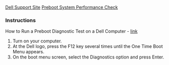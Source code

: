 [Dell Support Site](https://www.dell.com/support/home/en-us)
[Preboot System Performance Check](https://www.dell.com/support/home/en-us/pre-boot-analysis)

### Instructions
How to Run a Preboot Diagnostic Test on a Dell Computer - [link](https://www.dell.com/support/kbdoc/en-us/000181163/how-to-enter-the-built-in-diagnostics-32-bit-diagnostics-supportassist-epsa-epsa-and-psa)

1. Turn on your computer.
2. At the Dell logo, press the F12 key several times until the One Time Boot Menu appears.
3. On the boot menu screen, select the Diagnostics option and press Enter.
